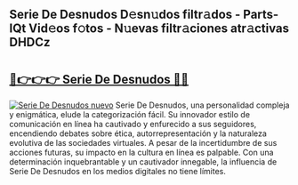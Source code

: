 ## Serie De Desnudos D𝚎sn𝚞dos filtr𝚊dos - Parts-IQt Vid𝚎os f𝚘tos - N𝚞evas filtr𝚊ciones atr𝚊ctivas DHDCz

# <h2><a href="http://mb0evgs.tromn.icu/?c=Serie+De+Desnudos">🔗👉👉👉 Serie De Desnudos 🔗🔗</a></h2>

[![Serie De Desnudos nuevo](https://i.imgur.com/pEAQMta.gif)](http://mb0evgs.tromn.icu/?c=Serie+De+Desnudos)
Serie De Desnudos, una personalidad compleja y enigmática, elude la categorización fácil. Su innovador estilo de comunicación en línea ha cautivado y enfurecido a sus seguidores, encendiendo debates sobre ética, autorrepresentación y la naturaleza evolutiva de las sociedades virtuales. A pesar de la incertidumbre de sus acciones futuras, su impacto en la cultura en línea es palpable. Con una determinación inquebrantable y un cautivador innegable, la influencia de Serie De Desnudos en los medios digitales no tiene límites.
